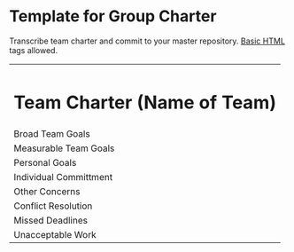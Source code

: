 # Template for Group Charter

Transcribe team charter and commit to your master repository. <a href="http://www.w3schools.com/html/">Basic HTML</a> tags allowed. 

<table>
<th colspan="4"><h1 align="center">Team Charter (Name of Team)</h1></th>
<tr>
<td>Broad Team Goals</td>
<td colspan="3"></td>
</tr>
<tr>
<td>Measurable Team Goals</td>
<td colspan="3"></td>
</tr>
<tr>
<td>Personal Goals</td>
<td colspan="3"></td>
</tr>
<tr>
<td>Individual Committment</td>
<td colspan="3"></td>
</tr>
<tr>
<td>Other Concerns</td>
<td colspan="3"></td>
</tr>
<tr>
<td>Conflict Resolution</td>
<td colspan="3"></td>
</tr>
<tr>
<td>Missed Deadlines</td>
<td colspan="3"></td>
</tr>
<tr>
<td>Unacceptable Work</td>
<td colspan="3"></td>
</tr>
</table> 

